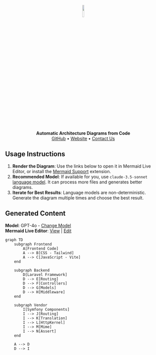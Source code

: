 <p align="center">
    <a href="https://swark.io">
        <img src="https://raw.githubusercontent.com/swark-io/swark/refs/heads/main/assets/logo/swark-logo-dark-mode.png" width="10%" />
    </a>
</p>
<p align="center">
    <b>Automatic Architecture Diagrams from Code</b><br />
    <a href="https://github.com/swark-io/swark">GitHub</a> • <a href="https://swark.io">Website</a> • <a href="mailto:contact@swark.io">Contact Us</a>
</p>

## Usage Instructions

1. **Render the Diagram**: Use the links below to open it in Mermaid Live Editor, or install the [Mermaid Support](https://marketplace.visualstudio.com/items?itemName=bierner.markdown-mermaid) extension.
2. **Recommended Model**: If available for you, use `claude-3.5-sonnet` [language model](vscode://settings/swark.languageModel). It can process more files and generates better diagrams.
3. **Iterate for Best Results**: Language models are non-deterministic. Generate the diagram multiple times and choose the best result.

## Generated Content
**Model**: GPT-4o - [Change Model](vscode://settings/swark.languageModel)  
**Mermaid Live Editor**: [View](https://mermaid.live/view#pako:eNp9UstuAjEM_JUo5_IDe6gEu6U8e-giLkkP7sZARB4rbwJCiH9vyhaVNlV9y4ztGds588Yr5AWXbkvQ7tiqko6l6OJ7D4zJu4BO9fBnDMUNY2Uqfrtj2GDwyEairGs2YCvQ5qidyhJKMYMD1A3pNqS8tQ63JledXwZG0Ox_6FdiAQQHNMkbWDx62t9JVFeJJ_HqY9BumzFjUSbz5I1B6jL2WSzTSCYnJmKplTJ4BPrP7DqBnr6Lp6I-2Y13p7Qq23qHLtz3nl57z_4w2zNzsSJwnYGgvcvYhZiE0M6RHJqMXCbDFjP4RQy7DinkM_S3-Tp_P_RUOv7ALZIFrdInOUsedmhR8oJJrnAD0QTJLykptgoCVhrSHiwvAkV84BCDr0-uub3Jx-2OFxswHV4-APx5ubY) | [Edit](https://mermaid.live/edit#pako:eNp9UstuAjEM_JUo5_IDe6gEu6U8e-giLkkP7sZARB4rbwJCiH9vyhaVNlV9y4ztGds588Yr5AWXbkvQ7tiqko6l6OJ7D4zJu4BO9fBnDMUNY2Uqfrtj2GDwyEairGs2YCvQ5qidyhJKMYMD1A3pNqS8tQ63JledXwZG0Ox_6FdiAQQHNMkbWDx62t9JVFeJJ_HqY9BumzFjUSbz5I1B6jL2WSzTSCYnJmKplTJ4BPrP7DqBnr6Lp6I-2Y13p7Qq23qHLtz3nl57z_4w2zNzsSJwnYGgvcvYhZiE0M6RHJqMXCbDFjP4RQy7DinkM_S3-Tp_P_RUOv7ALZIFrdInOUsedmhR8oJJrnAD0QTJLykptgoCVhrSHiwvAkV84BCDr0-uub3Jx-2OFxswHV4-APx5ubY)

```mermaid
graph TD
    subgraph Frontend
        A[Frontend Code]
        A --> B[CSS - Tailwind]
        A --> C[JavaScript - Vite]
    end

    subgraph Backend
        D[Laravel Framework]
        D --> E[Routing]
        D --> F[Controllers]
        D --> G[Models]
        D --> H[Middleware]
    end

    subgraph Vendor
        I[Symfony Components]
        I --> J[Routing]
        I --> K[Translation]
        I --> L[HttpKernel]
        I --> M[Mime]
        I --> N[Assert]
    end

    A --> D
    D --> I
```
